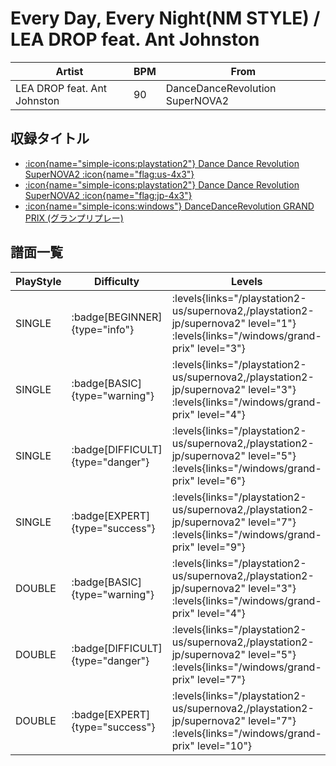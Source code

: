 # Every Day, Every Night(NM STYLE) / LEA DROP feat. Ant Johnston

|Artist|BPM|From|
|------|---|----|
|LEA DROP feat. Ant Johnston|90|DanceDanceRevolution SuperNOVA2|

## 収録タイトル

- [:icon{name="simple-icons:playstation2"} Dance Dance Revolution SuperNOVA2 :icon{name="flag:us-4x3"}](/playstation2-us/supernova2)
- [:icon{name="simple-icons:playstation2"} Dance Dance Revolution SuperNOVA2 :icon{name="flag:jp-4x3"}](/playstation2-jp/supernova2)
- [:icon{name="simple-icons:windows"} DanceDanceRevolution GRAND PRIX (グランプリプレー)](/windows/grand-prix)

## 譜面一覧

|PlayStyle|Difficulty|Levels|Notes|Movie|
|---------|----------|------|-----|-----|
|SINGLE| :badge[BEGINNER]{type="info"}| :levels{links="/playstation2-us/supernova2,/playstation2-jp/supernova2" level="1"} :levels{links="/windows/grand-prix" level="3"}|76/1||
|SINGLE| :badge[BASIC]{type="warning"}| :levels{links="/playstation2-us/supernova2,/playstation2-jp/supernova2" level="3"} :levels{links="/windows/grand-prix" level="4"}|103/0||
|SINGLE| :badge[DIFFICULT]{type="danger"}| :levels{links="/playstation2-us/supernova2,/playstation2-jp/supernova2" level="5"} :levels{links="/windows/grand-prix" level="6"}|145/5||
|SINGLE| :badge[EXPERT]{type="success"}| :levels{links="/playstation2-us/supernova2,/playstation2-jp/supernova2" level="7"} :levels{links="/windows/grand-prix" level="9"}|238/3||
|DOUBLE| :badge[BASIC]{type="warning"}| :levels{links="/playstation2-us/supernova2,/playstation2-jp/supernova2" level="3"} :levels{links="/windows/grand-prix" level="4"}|103/0||
|DOUBLE| :badge[DIFFICULT]{type="danger"}| :levels{links="/playstation2-us/supernova2,/playstation2-jp/supernova2" level="5"} :levels{links="/windows/grand-prix" level="7"}|145/5||
|DOUBLE| :badge[EXPERT]{type="success"}| :levels{links="/playstation2-us/supernova2,/playstation2-jp/supernova2" level="7"} :levels{links="/windows/grand-prix" level="10"}|261/4||
